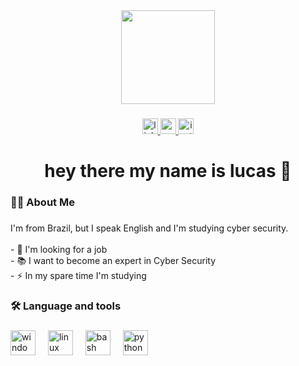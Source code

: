 <div align="center">
  <img height="150" src="https://media.licdn.com/dms/image/v2/D4D03AQFurNXvcsUhIQ/profile-displayphoto-shrink_800_800/B4DZXdniu3G4Ac-/0/1743179886014?e=1749081600&v=beta&t=58TXr9JwDYlS7Sq9pM7CmvLr_79x5Bo5X8C32pkejt4"  />
</div>

###

<div align="center">
  <a href="https://www.linkedin.com/in/lucas-barros-699ba5170/" target="_blank">
    <img src="https://img.shields.io/static/v1?message=LinkedIn&logo=linkedin&label=&color=0077B5&logoColor=white&labelColor=&style=for-the-badge" height="25" alt="linkedin logo"  />
  </a>
  <a href="https://www.youtube.com/@BARROS_NO_OFF" target="_blank">
    <img src="https://img.shields.io/static/v1?message=Youtube&logo=youtube&label=&color=FF0000&logoColor=white&labelColor=&style=for-the-badge" height="25" alt="youtube logo"  />
  </a>
  <a href="https://www.instagram.com/barrinhos_ofc/" target="_blank">
    <img src="https://img.shields.io/static/v1?message=Instagram&logo=instagram&label=&color=E4405F&logoColor=white&labelColor=&style=for-the-badge" height="25" alt="instagram logo"  />
  </a>
</div>

###

<h1 align="center">hey there my name is lucas 👋</h1>

###

<h3 align="left">👩‍💻  About Me</h3>

###

<p align="left">I'm from Brazil, but I speak English and I'm studying cyber security.<br><br>- 🔭 I'm looking for a job<br>- 📚 I want to become an expert in Cyber Security<br>- ⚡ In my spare time I'm studying</p>

###

<h3 align="left">🛠 Language and tools</h3>

###

<div align="left">
  <img src="https://cdn.jsdelivr.net/gh/devicons/devicon/icons/windows8/windows8-original.svg" height="40" alt="windows8 logo"  />
  <img width="12" />
  <img src="https://cdn.jsdelivr.net/gh/devicons/devicon/icons/linux/linux-original.svg" height="40" alt="linux logo"  />
  <img width="12" />
  <img src="https://cdn.jsdelivr.net/gh/devicons/devicon/icons/bash/bash-original.svg" height="40" alt="bash logo"  />
  <img width="12" />
  <img src="https://cdn.jsdelivr.net/gh/devicons/devicon/icons/python/python-original.svg" height="40" alt="python logo"  />
</div>

